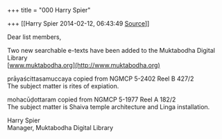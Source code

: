 +++
title = "000 Harry Spier"

+++
[[Harry Spier	2014-02-12, 06:43:49 [Source](https://groups.google.com/g/samskrita/c/I5GtpqLiDRo)]]



Dear list members,  
  
Two new searchable e-texts have been added to the Muktabodha Digital Library  
[www.muktabodha.org](http://www.muktabodha.org)  
  
  
prāyaścittasamuccaya copied from NGMCP 5-2402 Reel B 427/2  
The subject matter is rites of expiation.  
  
  
mohacūḍottaram copied from NGMCP 5-1977 Reel A 182/2  
The subject matter is Shaiva temple architecture and Linga installation.  
  
  
Harry Spier  
Manager, Muktabodha Digital Library

